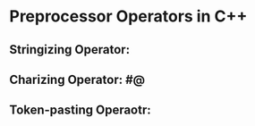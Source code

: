 # Preprocessor Operators in C++

## Stringizing Operator: ##

## Charizing Operator: #@

## Token-pasting Operaotr: ##
